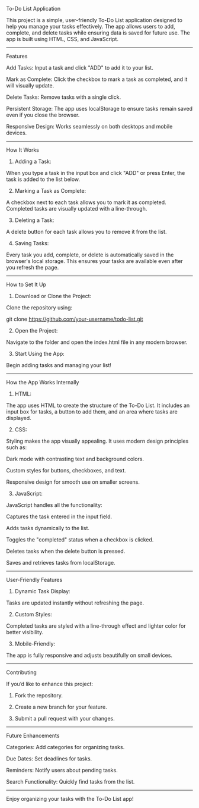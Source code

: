 To-Do List Application

This project is a simple, user-friendly To-Do List application designed to help you manage your tasks effectively. The app allows users to add, complete, and delete tasks while ensuring data is saved for future use. The app is built using HTML, CSS, and JavaScript.


---

Features

Add Tasks: Input a task and click "ADD" to add it to your list.

Mark as Complete: Click the checkbox to mark a task as completed, and it will visually update.

Delete Tasks: Remove tasks with a single click.

Persistent Storage: The app uses localStorage to ensure tasks remain saved even if you close the browser.

Responsive Design: Works seamlessly on both desktops and mobile devices.



---

How It Works

1. Adding a Task:

When you type a task in the input box and click "ADD" or press Enter, the task is added to the list below.



2. Marking a Task as Complete:

A checkbox next to each task allows you to mark it as completed. Completed tasks are visually updated with a line-through.



3. Deleting a Task:

A delete button for each task allows you to remove it from the list.



4. Saving Tasks:

Every task you add, complete, or delete is automatically saved in the browser's local storage. This ensures your tasks are available even after you refresh the page.





---

How to Set It Up

1. Download or Clone the Project:

Clone the repository using:

git clone https://github.com/your-username/todo-list.git



2. Open the Project:

Navigate to the folder and open the index.html file in any modern browser.



3. Start Using the App:

Begin adding tasks and managing your list!





---

How the App Works Internally

1. HTML:

The app uses HTML to create the structure of the To-Do List. It includes an input box for tasks, a button to add them, and an area where tasks are displayed.


2. CSS:

Styling makes the app visually appealing. It uses modern design principles such as:

Dark mode with contrasting text and background colors.

Custom styles for buttons, checkboxes, and text.

Responsive design for smooth use on smaller screens.



3. JavaScript:

JavaScript handles all the functionality:

Captures the task entered in the input field.

Adds tasks dynamically to the list.

Toggles the "completed" status when a checkbox is clicked.

Deletes tasks when the delete button is pressed.

Saves and retrieves tasks from localStorage.




---

User-Friendly Features

1. Dynamic Task Display:

Tasks are updated instantly without refreshing the page.



2. Custom Styles:

Completed tasks are styled with a line-through effect and lighter color for better visibility.



3. Mobile-Friendly:

The app is fully responsive and adjusts beautifully on small devices.





---

Contributing

If you’d like to enhance this project:

1. Fork the repository.


2. Create a new branch for your feature.


3. Submit a pull request with your changes.




---

Future Enhancements

Categories: Add categories for organizing tasks.

Due Dates: Set deadlines for tasks.

Reminders: Notify users about pending tasks.

Search Functionality: Quickly find tasks from the list.



---

Enjoy organizing your tasks with the To-Do List app!

